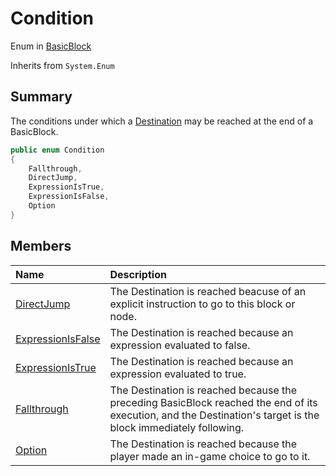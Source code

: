 # Condition

Enum in [BasicBlock](/docs/api/csharp/yarn.compiler.basicblock.md)

Inherits from `System.Enum`

## Summary


The conditions under which a  <a href="yarn.compiler.basicblock.destination.md">Destination</a>  may be
reached at the end of a BasicBlock.


```csharp
public enum Condition
{
    Fallthrough,
    DirectJump,
    ExpressionIsTrue,
    ExpressionIsFalse,
    Option
}
```

## Members

|Name|Description|
|:---|:---|
|[DirectJump](/docs/api/csharp/yarn.compiler.basicblock.condition.directjump.md)|The Destination is reached beacuse of an explicit instruction to go to this block or node.|
|[ExpressionIsFalse](/docs/api/csharp/yarn.compiler.basicblock.condition.expressionisfalse.md)|The Destination is reached because an expression evaluated to false.|
|[ExpressionIsTrue](/docs/api/csharp/yarn.compiler.basicblock.condition.expressionistrue.md)|The Destination is reached because an expression evaluated to true.|
|[Fallthrough](/docs/api/csharp/yarn.compiler.basicblock.condition.fallthrough.md)|The Destination is reached because the preceding BasicBlock reached the end of its execution, and the Destination's target is the block immediately following.|
|[Option](/docs/api/csharp/yarn.compiler.basicblock.condition.option.md)|The Destination is reached because the player made an in-game choice to go to it.|

